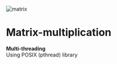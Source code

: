 ![matrix](https://user-images.githubusercontent.com/96186143/224593605-42bf84b5-c3ae-4a88-af61-3edfc4b6de5a.png)
# Matrix-multiplication
**Multi-threading** </br>
Using POSIX (pthread) library
